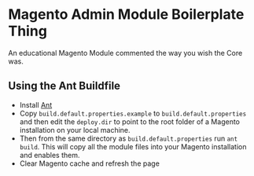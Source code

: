 # Magento Admin Module Boilerplate Thing

An educational Magento Module commented the way you wish the Core was.

## Using the Ant Buildfile

* Install [Ant](http://ant.apache.org/manual/install.html)
* Copy <code>build.default.properties.example</code> to <code>build.default.properties</code> and then edit the <code>deploy.dir</code> to point to the root folder of a  Magento installation on your local machine.
* Then from the same directory as <code>build.default.properties</code> run <code>ant build</code>. This will copy all the module files into your Magento installation and enables them.
* Clear Magento cache and refresh the page